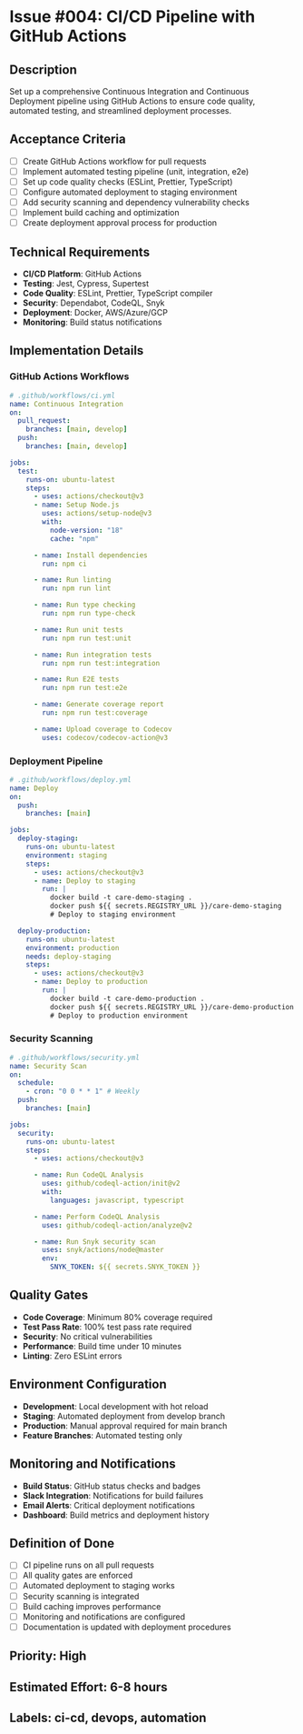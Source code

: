# Issue #004: CI/CD Pipeline with GitHub Actions

## Description

Set up a comprehensive Continuous Integration and Continuous Deployment pipeline using GitHub Actions to ensure code quality, automated testing, and streamlined deployment processes.

## Acceptance Criteria

- [ ] Create GitHub Actions workflow for pull requests
- [ ] Implement automated testing pipeline (unit, integration, e2e)
- [ ] Set up code quality checks (ESLint, Prettier, TypeScript)
- [ ] Configure automated deployment to staging environment
- [ ] Add security scanning and dependency vulnerability checks
- [ ] Implement build caching and optimization
- [ ] Create deployment approval process for production

## Technical Requirements

- **CI/CD Platform**: GitHub Actions
- **Testing**: Jest, Cypress, Supertest
- **Code Quality**: ESLint, Prettier, TypeScript compiler
- **Security**: Dependabot, CodeQL, Snyk
- **Deployment**: Docker, AWS/Azure/GCP
- **Monitoring**: Build status notifications

## Implementation Details

### GitHub Actions Workflows

```yaml
# .github/workflows/ci.yml
name: Continuous Integration
on:
  pull_request:
    branches: [main, develop]
  push:
    branches: [main, develop]

jobs:
  test:
    runs-on: ubuntu-latest
    steps:
      - uses: actions/checkout@v3
      - name: Setup Node.js
        uses: actions/setup-node@v3
        with:
          node-version: "18"
          cache: "npm"

      - name: Install dependencies
        run: npm ci

      - name: Run linting
        run: npm run lint

      - name: Run type checking
        run: npm run type-check

      - name: Run unit tests
        run: npm run test:unit

      - name: Run integration tests
        run: npm run test:integration

      - name: Run E2E tests
        run: npm run test:e2e

      - name: Generate coverage report
        run: npm run test:coverage

      - name: Upload coverage to Codecov
        uses: codecov/codecov-action@v3
```

### Deployment Pipeline

```yaml
# .github/workflows/deploy.yml
name: Deploy
on:
  push:
    branches: [main]

jobs:
  deploy-staging:
    runs-on: ubuntu-latest
    environment: staging
    steps:
      - uses: actions/checkout@v3
      - name: Deploy to staging
        run: |
          docker build -t care-demo-staging .
          docker push ${{ secrets.REGISTRY_URL }}/care-demo-staging
          # Deploy to staging environment

  deploy-production:
    runs-on: ubuntu-latest
    environment: production
    needs: deploy-staging
    steps:
      - uses: actions/checkout@v3
      - name: Deploy to production
        run: |
          docker build -t care-demo-production .
          docker push ${{ secrets.REGISTRY_URL }}/care-demo-production
          # Deploy to production environment
```

### Security Scanning

```yaml
# .github/workflows/security.yml
name: Security Scan
on:
  schedule:
    - cron: "0 0 * * 1" # Weekly
  push:
    branches: [main]

jobs:
  security:
    runs-on: ubuntu-latest
    steps:
      - uses: actions/checkout@v3

      - name: Run CodeQL Analysis
        uses: github/codeql-action/init@v2
        with:
          languages: javascript, typescript

      - name: Perform CodeQL Analysis
        uses: github/codeql-action/analyze@v2

      - name: Run Snyk security scan
        uses: snyk/actions/node@master
        env:
          SNYK_TOKEN: ${{ secrets.SNYK_TOKEN }}
```

## Quality Gates

- **Code Coverage**: Minimum 80% coverage required
- **Test Pass Rate**: 100% test pass rate required
- **Security**: No critical vulnerabilities
- **Performance**: Build time under 10 minutes
- **Linting**: Zero ESLint errors

## Environment Configuration

- **Development**: Local development with hot reload
- **Staging**: Automated deployment from develop branch
- **Production**: Manual approval required for main branch
- **Feature Branches**: Automated testing only

## Monitoring and Notifications

- **Build Status**: GitHub status checks and badges
- **Slack Integration**: Notifications for build failures
- **Email Alerts**: Critical deployment notifications
- **Dashboard**: Build metrics and deployment history

## Definition of Done

- [ ] CI pipeline runs on all pull requests
- [ ] All quality gates are enforced
- [ ] Automated deployment to staging works
- [ ] Security scanning is integrated
- [ ] Build caching improves performance
- [ ] Monitoring and notifications are configured
- [ ] Documentation is updated with deployment procedures

## Priority: High

## Estimated Effort: 6-8 hours

## Labels: ci-cd, devops, automation
